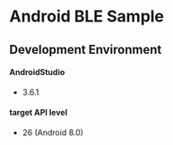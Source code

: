 # Android BLE Sample

## Development Environment

#### AndroidStudio
- 3.6.1

#### target API level
- 26 (Android 8.0)

